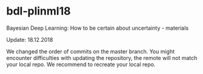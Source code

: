 # bdl-plinml18
Bayesian Deep Learning: How to be certain about uncertainty - materials

Update: 18.12.2018

We changed the order of commits on the master branch. You might encounter difficulties with updating the repository,
the remote will not match your local repo. We recommend to recreate your local repo.
